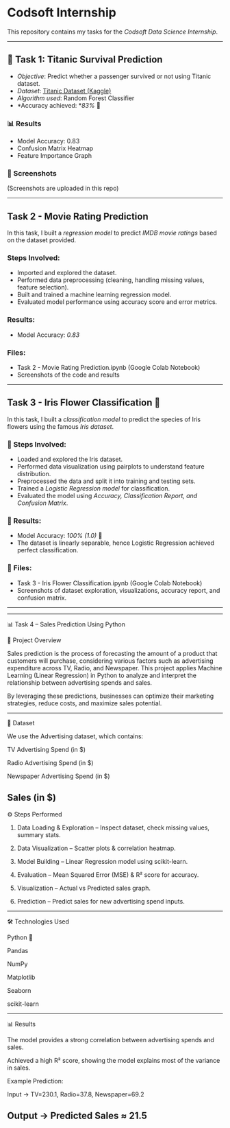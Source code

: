 # Codsoft Internship

This repository contains my tasks for the *Codsoft Data Science Internship*.

---

## 📌 Task 1: Titanic Survival Prediction

- *Objective*: Predict whether a passenger survived or not using Titanic dataset.  
- *Dataset*: [Titanic Dataset (Kaggle)](https://www.kaggle.com/c/titanic/data)  
- *Algorithm used*: Random Forest Classifier  
- *Accuracy achieved: **83%* 🎯  

### 📊 Results
- Model Accuracy: 0.83  
- Confusion Matrix Heatmap  
- Feature Importance Graph  

### 📸 Screenshots
(Screenshots are uploaded in this repo)

---

## Task 2 - Movie Rating Prediction  

In this task, I built a *regression model* to predict *IMDB movie ratings* based on the dataset provided.  

### Steps Involved:
- Imported and explored the dataset.  
- Performed data preprocessing (cleaning, handling missing values, feature selection).  
- Built and trained a machine learning regression model.  
- Evaluated model performance using accuracy score and error metrics.  

### Results:
- Model Accuracy: *0.83*  

### Files:
- Task 2 - Movie Rating Prediction.ipynb (Google Colab Notebook)  
- Screenshots of the code and results  

---

## Task 3 - Iris Flower Classification 🌸  

In this task, I built a *classification model* to predict the species of Iris flowers using the famous *Iris dataset*.  

### 🔹 Steps Involved:
- Loaded and explored the Iris dataset.  
- Performed data visualization using pairplots to understand feature distribution.  
- Preprocessed the data and split it into training and testing sets.  
- Trained a *Logistic Regression model* for classification.  
- Evaluated the model using *Accuracy, Classification Report, and Confusion Matrix*.  

### 🔹 Results:
- Model Accuracy: *100% (1.0)* 🎯  
- The dataset is linearly separable, hence Logistic Regression achieved perfect classification.  

### 🔹 Files:
- Task 3 - Iris Flower Classification.ipynb (Google Colab Notebook)  
- Screenshots of dataset exploration, visualizations, accuracy report, and confusion matrix.
-----

---

📊 Task 4 – Sales Prediction Using Python

📌 Project Overview

Sales prediction is the process of forecasting the amount of a product that customers will purchase, considering various factors such as advertising expenditure across TV, Radio, and Newspaper.
This project applies Machine Learning (Linear Regression) in Python to analyze and interpret the relationship between advertising spends and sales.

By leveraging these predictions, businesses can optimize their marketing strategies, reduce costs, and maximize sales potential.


---

📂 Dataset

We use the Advertising dataset, which contains:

TV Advertising Spend (in $)

Radio Advertising Spend (in $)

Newspaper Advertising Spend (in $)

Sales (in $)
---

⚙ Steps Performed

1. Data Loading & Exploration – Inspect dataset, check missing values, summary stats.


2. Data Visualization – Scatter plots & correlation heatmap.


3. Model Building – Linear Regression model using scikit-learn.


4. Evaluation – Mean Squared Error (MSE) & R² score for accuracy.


5. Visualization – Actual vs Predicted sales graph.


6. Prediction – Predict sales for new advertising spend inputs.

---

🛠 Technologies Used

Python 🐍

Pandas

NumPy

Matplotlib

Seaborn

scikit-learn

---

📊 Results

The model provides a strong correlation between advertising spends and sales.

Achieved a high R² score, showing the model explains most of the variance in sales.

Example Prediction:

Input → TV=230.1, Radio=37.8, Newspaper=69.2

Output → Predicted Sales ≈ 21.5
----
